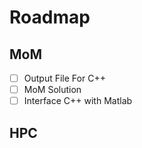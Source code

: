 # Roadmap

## MoM

- [ ] Output File For C++
- [ ] MoM Solution
- [ ] Interface C++ with Matlab

## HPC